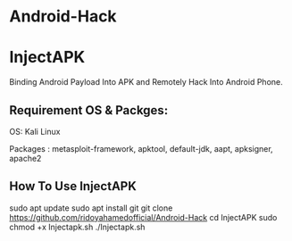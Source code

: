 # Android-Hack
# InjectAPK
Binding Android Payload Into APK and Remotely Hack Into Android Phone.

## Requirement OS & Packges:

OS: Kali Linux

Packages : metasploit-framework, apktool, default-jdk, aapt, apksigner, apache2

## How To Use InjectAPK

sudo apt update
sudo apt install git
git clone https://github.com/ridoyahamedofficial/Android-Hack
cd InjectAPK
sudo chmod +x Injectapk.sh
./Injectapk.sh
